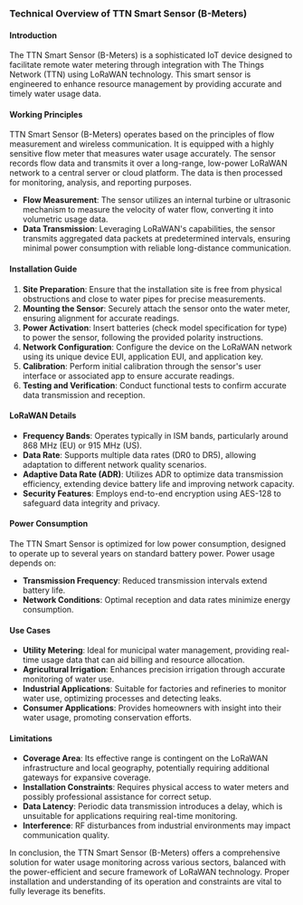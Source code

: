 ### Technical Overview of TTN Smart Sensor (B-Meters)

#### Introduction
The TTN Smart Sensor (B-Meters) is a sophisticated IoT device designed to facilitate remote water metering through integration with The Things Network (TTN) using LoRaWAN technology. This smart sensor is engineered to enhance resource management by providing accurate and timely water usage data.

#### Working Principles
TTN Smart Sensor (B-Meters) operates based on the principles of flow measurement and wireless communication. It is equipped with a highly sensitive flow meter that measures water usage accurately. The sensor records flow data and transmits it over a long-range, low-power LoRaWAN network to a central server or cloud platform. The data is then processed for monitoring, analysis, and reporting purposes.

- **Flow Measurement**: The sensor utilizes an internal turbine or ultrasonic mechanism to measure the velocity of water flow, converting it into volumetric usage data.
- **Data Transmission**: Leveraging LoRaWAN's capabilities, the sensor transmits aggregated data packets at predetermined intervals, ensuring minimal power consumption with reliable long-distance communication.

#### Installation Guide
1. **Site Preparation**: Ensure that the installation site is free from physical obstructions and close to water pipes for precise measurements.
2. **Mounting the Sensor**: Securely attach the sensor onto the water meter, ensuring alignment for accurate readings.
3. **Power Activation**: Insert batteries (check model specification for type) to power the sensor, following the provided polarity instructions.
4. **Network Configuration**: Configure the device on the LoRaWAN network using its unique device EUI, application EUI, and application key.
5. **Calibration**: Perform initial calibration through the sensor's user interface or associated app to ensure accurate readings.
6. **Testing and Verification**: Conduct functional tests to confirm accurate data transmission and reception.

#### LoRaWAN Details
- **Frequency Bands**: Operates typically in ISM bands, particularly around 868 MHz (EU) or 915 MHz (US).
- **Data Rate**: Supports multiple data rates (DR0 to DR5), allowing adaptation to different network quality scenarios.
- **Adaptive Data Rate (ADR)**: Utilizes ADR to optimize data transmission efficiency, extending device battery life and improving network capacity.
- **Security Features**: Employs end-to-end encryption using AES-128 to safeguard data integrity and privacy.

#### Power Consumption
The TTN Smart Sensor is optimized for low power consumption, designed to operate up to several years on standard battery power. Power usage depends on:
- **Transmission Frequency**: Reduced transmission intervals extend battery life.
- **Network Conditions**: Optimal reception and data rates minimize energy consumption.

#### Use Cases
- **Utility Metering**: Ideal for municipal water management, providing real-time usage data that can aid billing and resource allocation.
- **Agricultural Irrigation**: Enhances precision irrigation through accurate monitoring of water use.
- **Industrial Applications**: Suitable for factories and refineries to monitor water use, optimizing processes and detecting leaks.
- **Consumer Applications**: Provides homeowners with insight into their water usage, promoting conservation efforts.

#### Limitations
- **Coverage Area**: Its effective range is contingent on the LoRaWAN infrastructure and local geography, potentially requiring additional gateways for expansive coverage.
- **Installation Constraints**: Requires physical access to water meters and possibly professional assistance for correct setup.
- **Data Latency**: Periodic data transmission introduces a delay, which is unsuitable for applications requiring real-time monitoring.
- **Interference**: RF disturbances from industrial environments may impact communication quality.

In conclusion, the TTN Smart Sensor (B-Meters) offers a comprehensive solution for water usage monitoring across various sectors, balanced with the power-efficient and secure framework of LoRaWAN technology. Proper installation and understanding of its operation and constraints are vital to fully leverage its benefits.